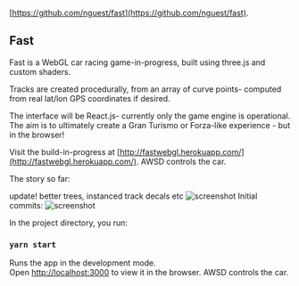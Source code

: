 [https://github.com/nguest/fast](https://github.com/nguest/fast).

## Fast

Fast is a WebGL car racing game-in-progress, built using three.js and custom shaders.

Tracks are created procedurally, from an array of curve points- computed from real lat/lon GPS coordinates if desired.

The interface will be React.js- currently only the game engine is operational. The aim is to ultimately create a Gran Turismo or Forza-like experience - but in the browser!

Visit the build-in-progress at [http://fastwebgl.herokuapp.com/](http://fastwebgl.herokuapp.com/). AWSD controls the car.

The story so far:

update! better trees, instanced track decals etc
![screenshot](https://github.com/nguest/fast/blob/master/public/assets/screenshots/followcam4.jpg)
Initial commits:
![screenshot](https://github.com/nguest/fast/blob/master/public/assets/screenshots/followcam3.png)


In the project directory, you run:

### `yarn start`

Runs the app in the development mode.<br />
Open [http://localhost:3000](http://localhost:3000) to view it in the browser.
AWSD controls the car.
